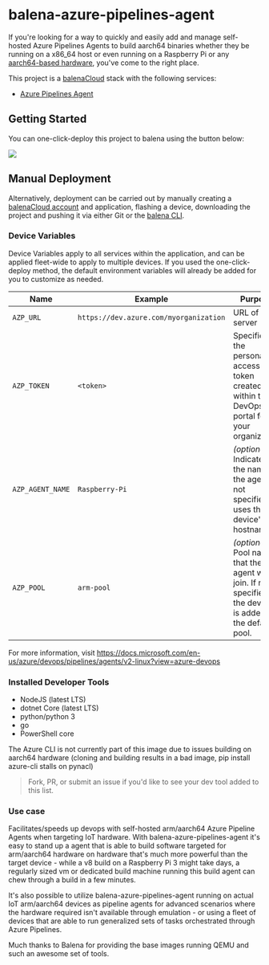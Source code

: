 # balena-azure-pipelines-agent

If you're looking for a way to quickly and easily add and manage self-hosted Azure Pipelines Agents to build aarch64 binaries whether they be running on a x86_64 host or even running on a Raspberry Pi or any [aarch64-based hardware](https://www.balena.io/docs/reference/base-images/devicetypes/), you've come to the right place. 

This project is a [balenaCloud](https://www.balena.io/cloud) stack with the following services:

* [Azure Pipelines Agent](https://docs.microsoft.com/en-us/azure/devops/pipelines/agents/v2-linux?view=azure-devops) 

## Getting Started

You can one-click-deploy this project to balena using the button below:

[![](https://balena.io/deploy.png)](https://dashboard.balena-cloud.com/deploy)

## Manual Deployment

Alternatively, deployment can be carried out by manually creating a [balenaCloud account](https://dashboard.balena-cloud.com) and application, flashing a device, downloading the project and pushing it via either Git or the [balena CLI](https://github.com/balena-io/balena-cli).

### Device Variables

Device Variables apply to all services within the application, and can be applied fleet-wide to apply to multiple devices. If you used the one-click-deploy method, the default environment variables will already be added for you to customize as needed.

|Name|Example|Purpose|
|---|---|---|
|`AZP_URL`|`https://dev.azure.com/myorganization`|URL of the server|
|`AZP_TOKEN`|`<token>`|Specifies the personal access token created within the DevOps portal for your organization|
|`AZP_AGENT_NAME`|`Raspberry-Pi`|_(optional)_ Indicates the name of the agent. If not specified uses the device's hostname.|
|`AZP_POOL`|`arm-pool`|_(optional)_ Pool name that the agent will join. If not specified the device is added to the default pool.|


For more information, visit https://docs.microsoft.com/en-us/azure/devops/pipelines/agents/v2-linux?view=azure-devops


### Installed Developer Tools

 - NodeJS (latest LTS)
 - dotnet Core (latest LTS)
 - python/python 3
 - go
 - PowerShell core

The Azure CLI is not currently part of this image due to issues building on aarch64 hardware (cloning and building results in a bad image, pip install azure-cli stalls on pynacl)

> Fork, PR, or submit an issue if you'd like to see your dev tool added to this list.


### Use case

Facilitates/speeds up devops with self-hosted arm/aarch64 Azure Pipeline Agents when targeting IoT hardware. With balena-azure-pipelines-agent it's easy to stand up a agent that is able to build software targeted for arm/aarch64 hardware on hardware that's much more powerful than the target device - while a v8 build on a Raspberry Pi 3 might take days, a regularly sized vm or dedicated build machine running this build agent can chew through a build in a few minutes.

It's also possible to utilize balena-azure-pipelines-agent running on actual IoT arm/aarch64 devices as pipeline agents for advanced scenarios where the hardware required isn't available through emulation - or using a fleet of devices that are able to run generalized sets of tasks orchestrated through Azure Pipelines.

Much thanks to Balena for providing the base images running QEMU and such an awesome set of tools.